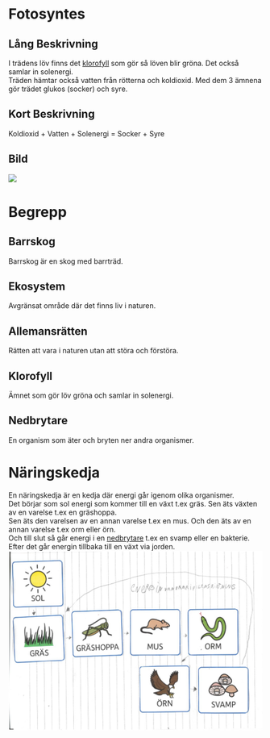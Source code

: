 # Fotosyntes
## Lång Beskrivning
I trädens löv finns det [klorofyll](#klorofyll) som gör så löven blir gröna. Det också samlar in solenergi.      
Träden hämtar också vatten från rötterna och koldioxid. Med dem 3 ämnena gör trädet glukos (socker) och syre.
## Kort Beskrivning
Koldioxid + Vatten + Solenergi = Socker + Syre
## Bild
![](assets/Biologi-Tr%C3%A4ning/fotosyntes.jpg)
# Begrepp
## Barrskog
Barrskog är en skog med barrträd.
## Ekosystem
Avgränsat område där det finns liv i naturen.
## Allemansrätten
Rätten att vara i naturen utan att störa och förstöra.
## Klorofyll
Ämnet som gör löv gröna och samlar in solenergi.
## Nedbrytare
En organism som äter och bryten ner andra organismer.
# Näringskedja
En näringskedja är en kedja där energi går igenom olika organismer.                                    
Det börjar som sol energi som kommer till en växt t.ex gräs. Sen äts växten av en varelse t.ex en gräshoppa.     
Sen äts den varelsen av en annan varelse t.ex en mus. Och den äts av en annan varelse t.ex orm eller örn.      
Och till slut så går energi i en [nedbrytare](#nedbrytare) t.ex en svamp eller en bakterie.
Efter det går energin tillbaka till en växt via jorden.
![](assets/Biologi-Tr%C3%A4ning/n%C3%A4ringskedja.jpg)